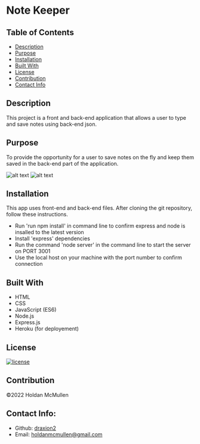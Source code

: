 # Note Keeper

## Table of Contents 
- [Description](#description)
- [Purpose](#purpose)
- [Installation](#installation)
- [Built With](#built-with)
- [License](#license)
- [Contribution](#contribution)
- [Contact Info](#contact-info)

## Description

This project is a front and back-end application that allows a user to type and save notes using back-end json.

## Purpose

To provide the opportunity for a user to save notes on the fly and keep them saved in the back-end part of the application.

![alt text](https://i.gyazo.com/a4fd0d159a906cccf0b82b21c578de25.png)
![alt text](https://i.gyazo.com/5ce29c44bfeb780dd1fd3c4fe134c4bb.png)

## Installation

This app uses front-end and back-end files. After cloning the git repository, follow these instructions.

* Run 'run npm install' in command line to confirm express and node is insalled to the latest version
* Install 'express' dependencies
* Run the command 'node server' in the command line to start the server on PORT 3001
* Use the local host on your machine with the port number to confirm connection

## Built With

* HTML
* CSS
* JavaScript (ES6)
* Node.js
* Express.js
* Heroku (for deployement)

## License

[![license](https://img.shields.io/badge/license-MIT-blue)](https:/shields.io)

## Contribution

©️2022 Holdan McMullen

## Contact Info:
  
- Github: [draxion2](https://github.com/draxion2)
- Email: holdanmcmullen@gmail.com
